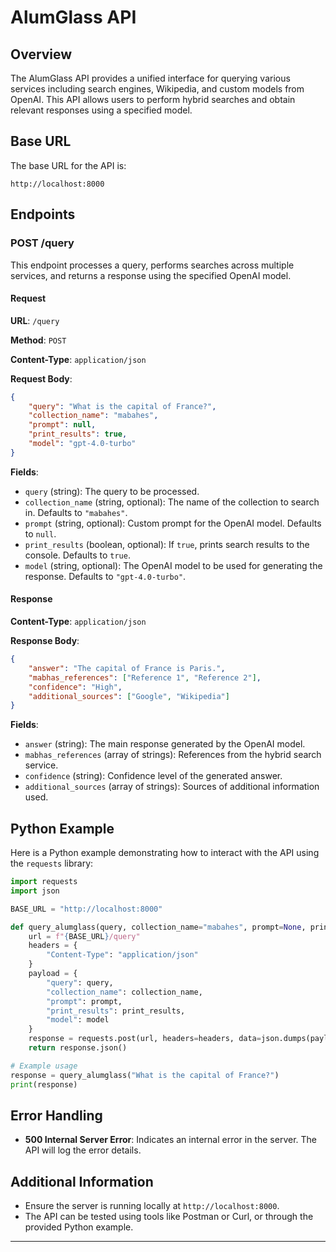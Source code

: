 # AlumGlass API

## Overview

The AlumGlass API provides a unified interface for querying various services including search engines, Wikipedia, and custom models from OpenAI. This API allows users to perform hybrid searches and obtain relevant responses using a specified model.

## Base URL

The base URL for the API is:

```
http://localhost:8000
```

## Endpoints

### POST /query

This endpoint processes a query, performs searches across multiple services, and returns a response using the specified OpenAI model.

#### Request

**URL**: `/query`

**Method**: `POST`

**Content-Type**: `application/json`

**Request Body**:

```json
{
    "query": "What is the capital of France?",
    "collection_name": "mabahes",
    "prompt": null,
    "print_results": true,
    "model": "gpt-4.0-turbo"
}
```

**Fields**:

- `query` (string): The query to be processed.
- `collection_name` (string, optional): The name of the collection to search in. Defaults to `"mabahes"`.
- `prompt` (string, optional): Custom prompt for the OpenAI model. Defaults to `null`.
- `print_results` (boolean, optional): If `true`, prints search results to the console. Defaults to `true`.
- `model` (string, optional): The OpenAI model to be used for generating the response. Defaults to `"gpt-4.0-turbo"`.

#### Response

**Content-Type**: `application/json`

**Response Body**:

```json
{
    "answer": "The capital of France is Paris.",
    "mabhas_references": ["Reference 1", "Reference 2"],
    "confidence": "High",
    "additional_sources": ["Google", "Wikipedia"]
}
```

**Fields**:

- `answer` (string): The main response generated by the OpenAI model.
- `mabhas_references` (array of strings): References from the hybrid search service.
- `confidence` (string): Confidence level of the generated answer.
- `additional_sources` (array of strings): Sources of additional information used.

## Python Example

Here is a Python example demonstrating how to interact with the API using the `requests` library:

```python
import requests
import json

BASE_URL = "http://localhost:8000"

def query_alumglass(query, collection_name="mabahes", prompt=None, print_results=True, model="gpt-4.0-turbo"):
    url = f"{BASE_URL}/query"
    headers = {
        "Content-Type": "application/json"
    }
    payload = {
        "query": query,
        "collection_name": collection_name,
        "prompt": prompt,
        "print_results": print_results,
        "model": model
    }
    response = requests.post(url, headers=headers, data=json.dumps(payload))
    return response.json()

# Example usage
response = query_alumglass("What is the capital of France?")
print(response)
```

## Error Handling

- **500 Internal Server Error**: Indicates an internal error in the server. The API will log the error details.

## Additional Information

- Ensure the server is running locally at `http://localhost:8000`.
- The API can be tested using tools like Postman or Curl, or through the provided Python example.

---

